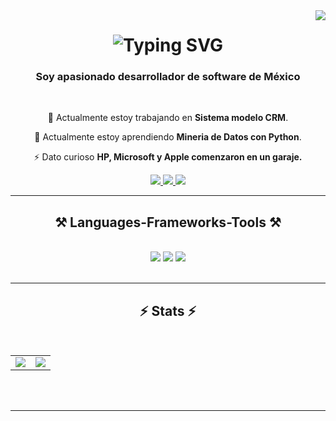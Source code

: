 <div align="center">
    <img align="right" src="https://visitor-badge.laobi.icu/badge?page_id=DeivMolina.DeivMolina" />
</div>

<h1 align="center">
    <img src="https://readme-typing-svg.herokuapp.com?font=Fira+Code&weight=700&pause=1000&color=112FFF&random=false&width=435&lines=%C2%A1+Hola+que+tal+!%F0%9F%91%8B;Soy+Deivid+Molina+" alt="Typing SVG" />
</h1>

<h3 align="center">Soy apasionado desarrollador de software de México </h3>

<br/>

<div align="center">
 
  🔭 Actualmente estoy trabajando en **Sistema modelo CRM**.
   
   🌱 Actualmente estoy aprendiendo **Mineria de Datos con Python**.
  
  ⚡ Dato curioso **HP, Microsoft y Apple comenzaron en un garaje.**

 </div>
 
<div align="center"> 
  <a href="mailto:davidglezm2015@gmail.com">
    <img src="https://img.shields.io/badge/Gmail-333333?style=for-the-badge&logo=gmail&logoColor=red" />
  </a>
  <a href="https://www.linkedin.com/in/david-m-35957712a/" target="_blank">
    <img src="https://img.shields.io/badge/LinkedIn-0077B5?style=for-the-badge&logo=linkedin&logoColor=white" target="_blank" />
  </a>
  <a href="https://dm-series.com" target="_blank">
     <img src="https://img.shields.io/badge/Portfolio-FF5722?style=for-the-badge&logo=todoist&logoColor=white" target="_blank" /> <!-- sqlite, safari, google-chrome are other good icon options -->
  </a>
</div>

 <hr/>
 
<h2 align="center">⚒️ Languages-Frameworks-Tools ⚒️</h2>
<br/>
<div align="center">
    <img src="https://skillicons.dev/icons?i=html,css,sass,js,bootstrap,materialui,tailwind,react,vite" />
    <img src="https://skillicons.dev/icons?i=php,jquery,npm,laravel,mysql,postgres,mongodb,java,kotlin,express,nextjs,nodejs,py" />
    <img src="https://skillicons.dev/icons?i=vscode,github,codepen,figma,ps,pr,ae,ai,kali,autocad,arduino,eclipse,blender,aws" /><br>
</div>

<br/>
<hr/>

<h2 align="center">⚡ Stats ⚡</h2>
<br>

<table border="0">
  <tr>
    <td>
      <a href="https://github.com/anuraghazra/github-readme-stats">
        <img align="center" src="https://github-readme-stats.vercel.app/api?username=DeivMolina" />
      </a>
    </td>
    <td>
      <a href="https://github.com/anuraghazra/github-readme-stats">
        <img align="center" src="https://github-readme-stats.vercel.app/api/top-langs/?username=DeivMolina&langs_count=8" />
      </a>
    </td>
  </tr>
</table>


<br/><br/>

<hr/>




